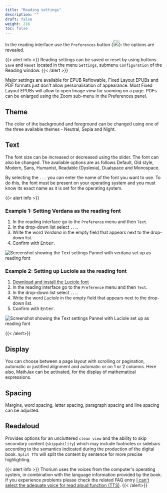 ```yaml
---
title: "Reading settings"
description: ""
draft: false
weight: 216
toc: false
---
```


In the reading interface use the `Preferences` button (<img class="icons" src="/images/icons/font-size.svg" alt="" width="20px">): the options are revealed.

{{< alert info >}}
Reading settings can be saved or reset by using buttons `Save` and `Reset` located in the menu `Settings`, submenu `Configuration` of the Reading window.
{{< /alert >}}

Major settings are available for EPUB Reflowable, Fixed Layout EPUBs and PDF formats just don't allow personalisation of appearance. Most Fixed Layout EPUBs will allow to open Image view for sooming on a page. PDFs can be enlarged using the Zoom sub-menu in the Preferences panel.
## Theme

The color of the background and foreground can be changed using one of the three
available themes - Neutral, Sepia and Night.

## Text

The font size can be increased or decreased using the slider.
The font can also be changed. The available options are as follows
 Default, Old style, Modern, Sans, Humanist, Readable (Dyslexia),
 Dualspace and Monospace.

By selecting the `...` you can enter the name of the font you want to use.
To do this, the font must be present on your 
operating system and you must know its exact name as it is set for 
the operating system.

{{< alert info >}}



### Example 1: Setting Verdana as the reading font

1. In the reading interface go to the `Preference` menu and then `Text`.
2. In the drop-down list select `...`.
3. Write the word *Verdana* in the empty field that appears next to the drop-down list.
4. Confirm with <kbd>Enter</kbd>.

<img class="icons" src="/images/local-fr/thorium-verdana.png" alt="Screenshot showing the Text settings Pannel with verdana set up as reading font">




### Example 2: Setting up Luciole as the reading font

1. [Download and install the Luciole font](https://www.luciole-vision.com/Fichiers/Luciole-Regular.ttf)
2. In the reading interface go to the `Preference` menu and then `Text`.
3. In the drop-down list select `...`.
4. Write the word *Luciole* in the empty field that appears next to the drop-down list.
5. Confirm with <kbd>Enter</kbd>.



<img class="icons" src="/images/local-fr/thorium-luciole.png" alt="Screenshot showing the Text settings Pannel with Luciole set up as reading font"/>



{{< /alert>}}

## Display

You can choose between a page layout with scrolling or pagination,
automatic or justified alignment and automatic or
on 1 or 2 columns. Here also, MathJax can be activated, for the display of
mathematical expressions.

## Spacing

Margins, word spacing, letter spacing, paragraph spacing and line spacing
can be adjusted.

## Readaloud

Provides options for an uncluttered `clean view` and the ability to skip
secondary content (`skippability`) which may include 
footnotes or sidebars according to the semantics 
indicated during the production of the digital book.
`Split TTS` will split the content by sentence for more precise highlighting.

{{< alert info >}}
Thorium uses the voices from the computer's operating system, in combination with the language information provided by the book. If you experience problems please check the related FAQ entry [I can't select the adequate voice for read aloud function (TTS)](../400_ressources/430_faq#TTSvoices).
{{< /alert>}}